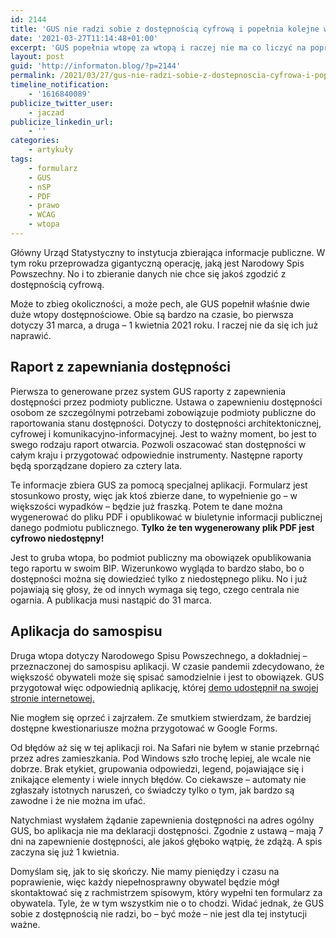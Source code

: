 ```yaml
---
id: 2144
title: 'GUS nie radzi sobie z dostępnością cyfrową i popełnia kolejne wtopy'
date: '2021-03-27T11:14:48+01:00'
excerpt: 'GUS popełnia wtopę za wtopą i raczej nie ma co liczyć na poprawę. Dzisiaj o dwóch bardzo na czasie.'
layout: post
guid: 'http://informaton.blog/?p=2144'
permalink: /2021/03/27/gus-nie-radzi-sobie-z-dostepnoscia-cyfrowa-i-popenia-kolejne-wtopy/
timeline_notification:
    - '1616840089'
publicize_twitter_user:
    - jaczad
publicize_linkedin_url:
    - ''
categories:
    - artykuły
tags:
    - formularz
    - GUS
    - nSP
    - PDF
    - prawo
    - WCAG
    - wtopa
---
```


Główny Urząd Statystyczny to instytucja zbierająca informacje publiczne. W tym roku przeprowadza gigantyczną operację, jaką jest Narodowy Spis Powszechny. No i to zbieranie danych nie chce się jakoś zgodzić z dostępnością cyfrową.

Może to zbieg okoliczności, a może pech, ale GUS popełnił właśnie dwie duże wtopy dostępnościowe. Obie są bardzo na czasie, bo pierwsza dotyczy 31 marca, a druga – 1 kwietnia 2021 roku. I raczej nie da się ich już naprawić.

## Raport z zapewniania dostępności

Pierwsza to generowane przez system GUS raporty z zapewnienia dostępności przez podmioty publiczne. Ustawa o zapewnieniu dostępności osobom ze szczególnymi potrzebami zobowiązuje podmioty publiczne do raportowania stanu dostępności. Dotyczy to dostępności architektonicznej, cyfrowej i komunikacyjno-informacyjnej. Jest to ważny moment, bo jest to swego rodzaju raport otwarcia. Pozwoli oszacować stan dostępności w całym kraju i przygotować odpowiednie instrumenty. Następne raporty będą sporządzane dopiero za cztery lata.

Te informacje zbiera GUS za pomocą specjalnej aplikacji. Formularz jest stosunkowo prosty, więc jak ktoś zbierze dane, to wypełnienie go – w większości wypadków – będzie już fraszką. Potem te dane można wygenerować do pliku PDF i opublikować w biuletynie informacji publicznej danego podmiotu publicznego. **Tylko że ten wygenerowany plik PDF jest cyfrowo niedostępny!**

Jest to gruba wtopa, bo podmiot publiczny ma obowiązek opublikowania tego raportu w swoim BIP. Wizerunkowo wygląda to bardzo słabo, bo o dostępności można się dowiedzieć tylko z niedostępnego pliku. No i już pojawiają się głosy, że od innych wymaga się tego, czego centrala nie ogarnia. A publikacja musi nastąpić do 31 marca.

## Aplikacja do samospisu

Druga wtopa dotyczy Narodowego Spisu Powszechnego, a dokładniej – przeznaczonej do samospisu aplikacji. W czasie pandemii zdecydowano, że większość obywateli może się spisać samodzielnie i jest to obowiązek. GUS przygotował więc odpowiednią aplikację, której [demo udostępnił na swojej stronie internetowej.](//demo.spis.gov.pl/#/login?redirect=%2Fobligations])

 Nie mogłem się oprzeć i zajrzałem. Ze smutkiem stwierdzam, że bardziej dostępne kwestionariusze można przygotować w Google Forms.

Od błędów aż się w tej aplikacji roi. Na Safari nie byłem w stanie przebrnąć przez adres zamieszkania. Pod Windows szło trochę lepiej, ale wcale nie dobrze. Brak etykiet, grupowania odpowiedzi, legend, pojawiające się i znikające elementy i wiele innych błędów. Co ciekawsze – automaty nie zgłaszały istotnych naruszeń, co świadczy tylko o tym, jak bardzo są zawodne i że nie można im ufać.

Natychmiast wysłałem żądanie zapewnienia dostępności na adres ogólny GUS, bo aplikacja nie ma deklaracji dostępności. Zgodnie z ustawą – mają 7 dni na zapewnienie dostępności, ale jakoś głęboko wątpię, że zdążą. A spis zaczyna się już 1 kwietnia.

Domyślam się, jak to się skończy. Nie mamy pieniędzy i czasu na poprawienie, więc każdy niepełnosprawny obywatel będzie mógł skontaktować się z rachmistrzem spisowym, który wypełni ten formularz za obywatela. Tyle, że w tym wszystkim nie o to chodzi. Widać jednak, że GUS sobie z dostępnością nie radzi, bo – być może – nie jest dla tej instytucji ważne.